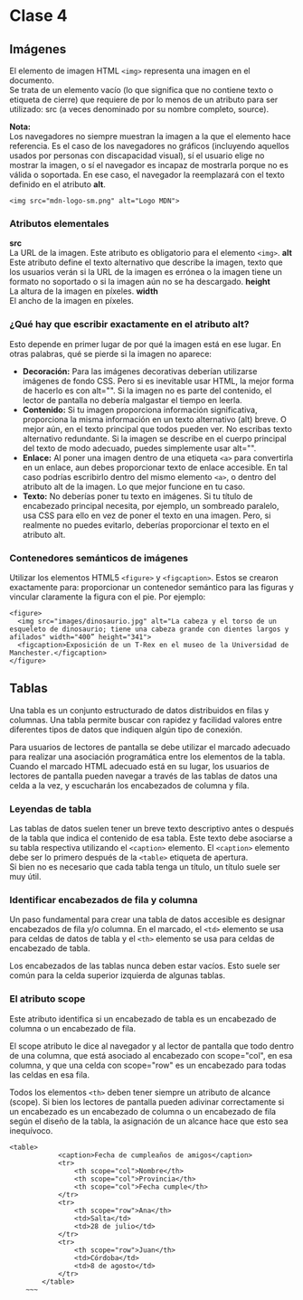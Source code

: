 # Clase 4

## Imágenes

El elemento de imagen HTML `<img>` representa una imagen en el documento.  
Se trata de un elemento vacío (lo que significa que no contiene texto o etiqueta de cierre) que requiere de por lo menos de un atributo para ser utilizado: src (a veces denominado por su nombre completo, source). 

**Nota:**   
Los navegadores no siempre muestran la imagen a la que el elemento hace referencia. Es el caso de los navegadores no gráficos (incluyendo aquellos usados por personas con discapacidad visual), sí el usuario elige no mostrar la imagen, o sí el navegador es incapaz de mostrarla porque no es válida o soportada. En ese caso, el navegador la reemplazará con el texto definido en el atributo **alt**.  
~~~
<img src="mdn-logo-sm.png" alt="Logo MDN">
~~~

### Atributos elementales

**src**  
La URL de la imagen. Este atributo es obligatorio para el elemento `<img>`.
**alt**  
Este atributo define el texto alternativo que describe la imagen, texto que los usuarios verán si la URL de la imagen es errónea o la imagen tiene un formato no soportado o si la imagen aún no se ha descargado.
**height**  
La altura de la imagen en píxeles.
**width**  
El ancho de la imagen en píxeles.

### ¿Qué hay que escribir exactamente en el atributo alt? 

Esto depende en primer lugar de por qué la imagen está en ese lugar. En otras palabras, qué se pierde si la imagen no aparece:
- **Decoración:** Para las imágenes decorativas deberían utilizarse imágenes de fondo CSS. Pero si es inevitable usar HTML, la mejor forma de hacerlo es con alt="". Si la imagen no es parte del contenido, el lector de pantalla no debería malgastar el tiempo en leerla.
- **Contenido:** Si tu imagen proporciona información significativa, proporciona la misma información en un texto alternativo (alt) breve. O mejor aún, en el texto principal que todos pueden ver. No escribas texto alternativo redundante. Si la imagen se describe en el cuerpo principal del texto de modo adecuado, puedes simplemente usar alt="".
- **Enlace:** Al poner una imagen dentro de una etiqueta `<a>` para convertirla en un enlace, aun debes proporcionar texto de enlace accesible. En tal caso podrías escribirlo dentro del mismo elemento `<a>`, o dentro del atributo alt de la imagen. Lo que mejor funcione en tu caso.
- **Texto:** No deberías poner tu texto en imágenes.  Si tu título de encabezado principal necesita, por ejemplo, un sombreado paralelo, usa CSS para ello en vez de poner el texto en una imagen. Pero, si realmente no puedes evitarlo, deberías proporcionar el texto en el atributo alt.


### Contenedores semánticos de imágenes

Utilizar los elementos HTML5 `<figure>` y `<figcaption>`. Estos se crearon exactamente para: proporcionar un contenedor semántico para las figuras y vincular claramente la figura con el pie. Por ejemplo:  
~~~
<figure>
  <img src="images/dinosaurio.jpg" alt="La cabeza y el torso de un esqueleto de dinosaurio; tiene una cabeza grande con dientes largos y afilados" width="400” height="341">
  <figcaption>Exposición de un T-Rex en el museo de la Universidad de Manchester.</figcaption>
</figure>
~~~

## Tablas

Una tabla es un conjunto estructurado de datos distribuidos en filas y columnas. Una tabla permite buscar con rapidez y facilidad valores entre diferentes tipos de datos que indiquen algún tipo de conexión.

Para usuarios de lectores de pantalla se debe utilizar el marcado adecuado para realizar una asociación programática entre los elementos de la tabla. Cuando el marcado HTML adecuado está en su lugar, los usuarios de lectores de pantalla pueden navegar a través de las tablas de datos una celda a la vez, y escucharán los encabezados de columna y fila.

### Leyendas de tabla
Las tablas de datos suelen tener un breve texto descriptivo antes o después de la tabla que indica el contenido de esa tabla. Este texto debe asociarse a su tabla respectiva utilizando el `<caption>` elemento. El `<caption>` elemento debe ser lo primero después de la `<table>` etiqueta de apertura.  
Si bien no es necesario que cada tabla tenga un título, un título suele ser muy útil. 

### Identificar encabezados de fila y columna
Un paso fundamental para crear una tabla de datos accesible es designar encabezados de fila y/o columna. En el marcado, el `<td>` elemento se usa para celdas de datos de tabla y el `<th>` elemento se usa para celdas de encabezado de tabla. 

Los encabezados de las tablas nunca deben estar vacíos. Esto suele ser  común para la celda superior izquierda de algunas tablas.

### El atributo scope  
Este atributo identifica si un encabezado de tabla es un encabezado de columna o un encabezado de fila.

El scope atributo le dice al navegador y al lector de pantalla que todo dentro de una columna, que está asociado al encabezado con scope="col", en esa columna, y que una celda con scope="row" es un encabezado para todas las celdas en esa fila.

Todos los elementos `<th>` deben tener siempre un atributo de alcance (scope). Si bien los lectores de pantalla pueden adivinar correctamente si un encabezado es un encabezado de columna o un encabezado de fila según el diseño de la tabla, la asignación de un alcance hace que esto sea inequívoco.

~~~
<table>
			<caption>Fecha de cumpleaños de amigos</caption>
			<tr>
				<th scope="col">Nombre</th>
				<th scope="col">Provincia</th>
				<th scope="col">Fecha cumple</th>
			</tr>
			<tr>
				<th scope="row">Ana</th>
				<td>Salta</td>
				<td>28 de julio</td>
			</tr>
			<tr>
				<th scope="row">Juan</th>
				<td>Córdoba</td>
				<td>8 de agosto</td>
			</tr>
		</table>
    ~~~
